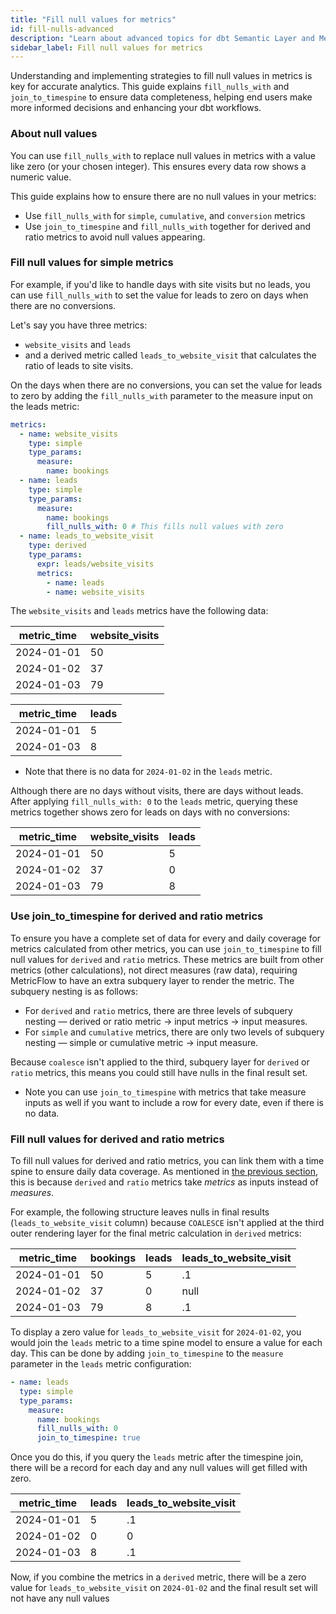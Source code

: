 ```yaml
---
title: "Fill null values for metrics"
id: fill-nulls-advanced
description: "Learn about advanced topics for dbt Semantic Layer and MetricFlow, such as modeling workflows and more."
sidebar_label: Fill null values for metrics
---
```


Understanding and implementing strategies to fill null values in metrics is key for accurate analytics. This guide explains `fill_nulls_with` and `join_to_timespine` to ensure data completeness, helping end users make more informed decisions and enhancing your dbt workflows.

### About null values

You can use `fill_nulls_with` to replace null values in metrics with a value like zero (or your chosen integer). This ensures every data row shows a numeric value.

This guide explains how to ensure there are no null values in your metrics:

- Use `fill_nulls_with` for `simple`, `cumulative`, and `conversion` metrics
- Use `join_to_timespine` and `fill_nulls_with` together for derived and ratio metrics to avoid null values appearing.

### Fill null values for simple metrics

For example, if you'd like to handle days with site visits but no leads, you can use `fill_nulls_with` to set the value for leads to zero on days when there are no conversions.

Let's say you have three metrics:

- `website_visits` and `leads`
- and a derived metric called `leads_to_website_visit` that calculates the ratio of leads to site visits.

On the days when there are no conversions, you can set the value for leads to zero by adding the `fill_nulls_with` parameter to the measure input on the leads metric:

<File name='models/metrics/website_vists.yml'>

```yaml
metrics:
  - name: website_visits
    type: simple
    type_params:
      measure:
        name: bookings
  - name: leads
    type: simple
    type_params:
      measure:
        name: bookings
        fill_nulls_with: 0 # This fills null values with zero
  - name: leads_to_website_visit
    type: derived
    type_params:
      expr: leads/website_visits
      metrics:
        - name: leads
        - name: website_visits
```

</File>

The `website_visits` and `leads` metrics have the following data:

| metric_time | website_visits |
| --- | --- |
| 2024-01-01 | 50 |
| 2024-01-02 | 37 |
| 2024-01-03 | 79 |


| metric_time | leads |
| --- | --- |
| 2024-01-01 | 5 |
| 2024-01-03 | 8 |
* Note that there is no data for `2024-01-02` in the `leads` metric.

Although there are no days without visits, there are days without leads. After applying `fill_nulls_with: 0` to the `leads` metric, querying these metrics together shows zero for leads on days with no conversions:

| metric_time | website_visits | leads |
| --- | --- | --- |
| 2024-01-01 | 50 | 5 |
| 2024-01-02 | 37 | 0 |
| 2024-01-03 | 79 | 8 |

### Use join_to_timespine for derived and ratio metrics

To ensure you have a complete set of data for every and daily coverage for metrics calculated from other metrics, you can use `join_to_timespine` to fill null values for `derived` and `ratio` metrics. These metrics are built from other metrics (other calculations), not direct measures (raw data), requiring MetricFlow to have an extra subquery layer to render the metric. The subquery nesting is as follows:

- For `derived` and `ratio` metrics, there are three levels of subquery nesting &mdash; derived or ratio metric → input metrics → input measures.
- For `simple` and `cumulative` metrics, there are only two levels of subquery nesting &mdash; simple or cumulative metric → input measure.

Because `coalesce` isn't applied to the third, subquery layer for `derived` or `ratio` metrics, this means you could still have nulls in the final result set. 

* Note you can use `join_to_timespine` with metrics that take measure inputs as well if you want to include a row for every date, even if there is no data.

### Fill null values for derived and ratio metrics

To fill null values for derived and ratio metrics, you can link them with a time spine to ensure daily data coverage. As mentioned in [the previous section](#use-join_to_timespine-for-derived-and-ratio-metrics), this is because `derived` and `ratio` metrics take *metrics* as inputs instead of *measures*.

For example, the following structure leaves nulls in final results (`leads_to_website_visit` column) because `COALESCE` isn't applied at the third outer rendering layer for the final metric calculation in `derived` metrics:

| metric_time | bookings | leads | leads_to_website_visit |
| --- | --- | --- | --- |
| 2024-01-01 | 50 | 5 | .1 |
| 2024-01-02 | 37 | 0 | null |
| 2024-01-03 | 79 | 8 | .1 |

To display a zero value for `leads_to_website_visit` for `2024-01-02`, you would join the `leads` metric to a time spine model to ensure a value for each day. This can be done by adding `join_to_timespine` to the `measure` parameter in the `leads` metric configuration:

<File name='models/metrics/leads.yml'>

```yaml
- name: leads
  type: simple
  type_params:
    measure:
      name: bookings
      fill_nulls_with: 0
      join_to_timespine: true
```
</File>

Once you do this, if you query the `leads` metric after the timespine join, there will be a record for each day and any null values will get filled with zero.

| metric_time |  leads | leads_to_website_visit |
| --- | --- | --- |
| 2024-01-01 |  5 | .1 |
| 2024-01-02 | 0 | 0 |
| 2024-01-03 |  8 | .1 |

Now, if you combine the metrics in a `derived` metric, there will be a zero value for `leads_to_website_visit` on `2024-01-02` and the final result set will not have any null values
